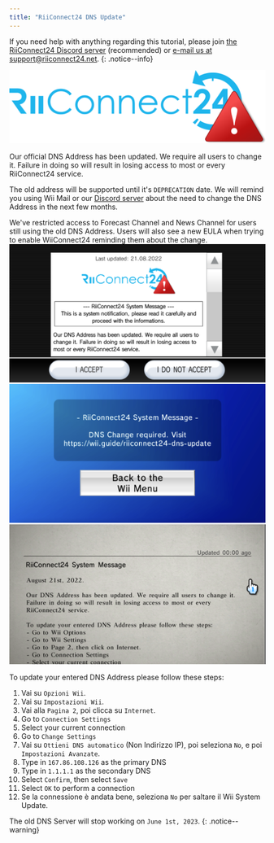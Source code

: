 ```yaml
---
title: "RiiConnect24 DNS Update"
---
```


If you need help with anything regarding this tutorial, please join [the RiiConnect24 Discord server](https://discord.gg/rc24) (recommended) or [e-mail us at support@riiconnect24.net](mailto:support@riiconnect24.net).
{: .notice--info}

![RiiConnect24 Logo](/images/logo_blue_warning.png)

Our official DNS Address has been updated. We require all users to change it. Failure in doing so will result in losing access to most or every RiiConnect24 service.

The old address will be supported until it's `DEPRECATION` date. We will remind you using Wii Mail or our [Discord server](https://discord.gg/rc24) about the need to change the DNS Address in the next few months.

We've restricted access to Forecast Channel and News Channel for users still using the old DNS Address. Users will also see a new EULA when trying to enable WiiConnect24 reminding them about the change. ![The notification on the EULA confirmation screen.](/images/eula_change_dns_notification.png) ![The notification on the Forecast Channel](/images/forecast_change_dns_notification.png) ![The notification on the News Channel](/images/news_channel_change_dns_notification.png)

To update your entered DNS Address please follow these steps:

1. Vai su `Opzioni Wii`.
2. Vai su `Impostazioni Wii`.
3. Vai alla `Pagina 2`, poi clicca su `Internet`.
4. Go to `Connection Settings`
5. Select your current connection
6. Go to `Change Settings`
7. Vai su `Ottieni DNS automatico` (Non Indirizzo IP), poi seleziona `No`, e poi `Impostazioni Avanzate`.
8. Type in `167.86.108.126` as the primary DNS
9. Type in `1.1.1.1` as the secondary DNS
10. Select `Confirm`, then select `Save`
11. Select `OK` to perform a connection
12. Se la connessione è andata bene, seleziona `No` per saltare il Wii System Update.

The old DNS Server will stop working on `June 1st, 2023`.
{: .notice--warning}